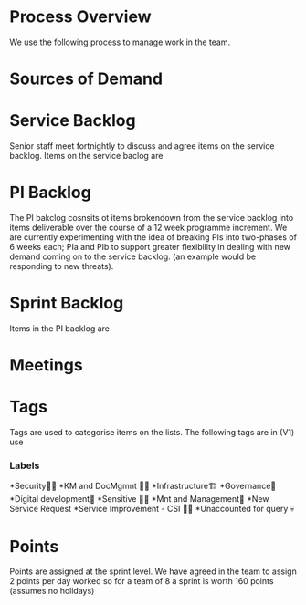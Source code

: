 # Process Overview
We use the following process to manage work in the team.

# Sources of Demand

# Service Backlog
Senior staff meet fortnightly to discuss and agree items on the service backlog. Items on the service baclog are 


# PI Backlog
The PI bakclog cosnsits ot items brokendown from the service backlog into items deliverable over the course of a 12 week programme increment.
We are currently experimenting with the idea of breaking PIs into two-phases of 6 weeks each; PIa and PIb to support greater flexibility in dealing with new demand coming on to the service backlog. (an example would be responding to new threats).


# Sprint Backlog
Items in the PI backlog are 

# Meetings

# Tags
Tags are used to categorise items on the lists.
The following tags are in (V1) use

### Labels

*Security👮🔐
*KM and DocMgmnt 📙📓
*Infrastructure🏗
*Governance🤴
*Digital development📳
*Sensitive 🤞💩
*Mnt and Management🚜
*New Service Request
*Service Improvement - CSI 🦄🦄
*Unaccounted for query 💀


# Points
Points are assigned at the sprint level. We have agreed in the team to assign 2 points per day worked so for a team of 8 a sprint is worth 160 points (assumes no holidays)
